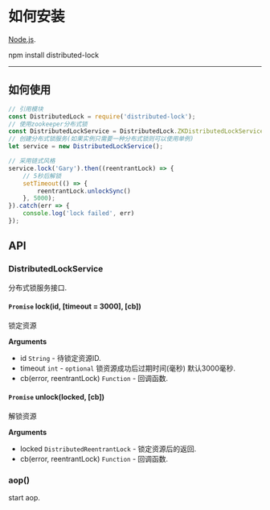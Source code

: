 
# 如何安装

[Node.js](http://nodejs.org).

npm install distributed-lock

---

## 如何使用

```javascript
// 引用模块
const DistributedLock = require('distributed-lock');
// 使用zookeeper分布式锁
const DistributedLockService = DistributedLock.ZKDistributedLockService;
// 创建分布式锁服务(如果实例只需要一种分布式锁则可以使用单例)
let service = new DistributedLockService();

// 采用链式风格
service.lock('Gary').then((reentrantLock) => {
    // 5秒后解锁
    setTimeout(() => {
        reentrantLock.unlockSync()
    }, 5000);
}).catch(err => {
    console.log('lock failed', err)
});
```

## API

### DistributedLockService

分布式锁服务接口.

#### `Promise` lock(id, [timeout = 3000], [cb])

锁定资源

**Arguments**

* id `String` - 待锁定资源ID.
* timeout `int` - `optional` 锁资源成功后过期时间(毫秒) 默认3000毫秒.
* cb(error, reentrantLock) `Function` - 回调函数.

#### `Promise` unlock(locked, [cb])

解锁资源

**Arguments**

* locked `DistributedReentrantLock` - 锁定资源后的返回.
* cb(error, reentrantLock) `Function` - 回调函数.

### aop()

start aop.
